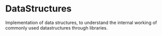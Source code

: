 # DataStructures
Implementation of data structures, to understand the internal working of commonly used datastructures through libraries.
